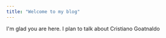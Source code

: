 ```yaml
---
title: "Welcome to my blog"
---
```


I'm glad you are here. I plan to talk about Cristiano Goatnaldo
